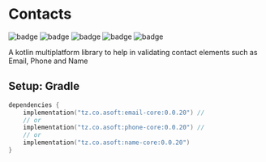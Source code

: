 # Contacts

![badge][badge-maven] ![badge][badge-mpp] ![badge][badge-android] ![badge][badge-js] ![badge][badge-jvm]

A kotlin multiplatform library to help in validating contact elements such as Email, Phone and Name

## Setup: Gradle

```kotlin
dependencies {
    implementation("tz.co.asoft:email-core:0.0.20") //
    // or
    implementation("tz.co.asoft:phone-core:0.0.20") //
    // or 
    implementation("tz.co.asoft:name-core:0.0.20")
}
```

[badge-maven]: https://img.shields.io/maven-central/v/tz.co.asoft/exepct-core/0.0.20?style=flat

[badge-mpp]: https://img.shields.io/badge/kotlin-multiplatform-blue?style=flat

[badge-android]: http://img.shields.io/badge/platform-android-brightgreen.svg?style=flat

[badge-js]: http://img.shields.io/badge/platform-js-yellow.svg?style=flat

[badge-jvm]: http://img.shields.io/badge/platform-jvm-orange.svg?style=flat
